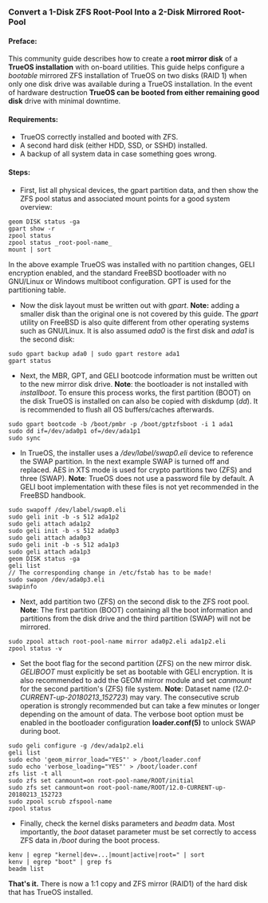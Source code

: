 ### Convert a 1-Disk ZFS Root-Pool Into a 2-Disk Mirrored Root-Pool

#### Preface:

This community guide describes how to create a **root mirror disk** of a **TrueOS installation** with on-board utilities. This guide helps configure a *bootable* mirrored ZFS installation of TrueOS on two disks (RAID 1) when only one disk drive was available during a TrueOS installation. In the event of hardware destruction **TrueOS can be booted from either remaining good disk** drive with minimal downtime.


#### Requirements:

+ TrueOS correctly installed and booted with ZFS.
+ A second hard disk (either HDD, SSD, or SSHD) installed.
+ A backup of all system data in case something goes wrong.


#### Steps:

+ First, list all physical devices, the gpart partition data, and then show the ZFS pool status and associated mount points for a good system overview:

```
geom DISK status -ga
gpart show -r 
zpool status
zpool status _root-pool-name_
mount | sort
```

In the above example TrueOS was installed with no partition changes, GELI encryption enabled, and the standard FreeBSD bootloader with no GNU/Linux or Windows multiboot configuration. GPT is used for the partitioning table.

+ Now the disk layout must be written out with _gpart_. **Note:** adding a smaller disk than the original one is not covered by this guide. The _gpart_ utility on FreeBSD is also quite different from other operating systems such as GNU/Linux. It is also assumed *ada0* is the first disk and *ada1* is the second disk:

```
sudo gpart backup ada0 | sudo gpart restore ada1
gpart status
```

+ Next, the MBR, GPT, and GELI bootcode information must be written out to the new mirror disk drive. **Note**: the bootloader is not installed with _installboot_. To ensure this process works, the first partition (BOOT) on the disk TrueOS is installed on can also be copied with diskdump (*dd*). It is recommended to flush all OS buffers/caches afterwards.

```
sudo gpart bootcode -b /boot/pmbr -p /boot/gptzfsboot -i 1 ada1
sudo dd if=/dev/ada0p1 of=/dev/ada1p1
sudo sync
```

+ In TrueOS, the installer uses a _/dev/label/swap0.eli_ device to reference the SWAP partition. In the next example SWAP is turned off and replaced. AES in XTS mode is used for crypto partitions two (ZFS) and three (SWAP). **Note**: TrueOS does not use a password file by default. A GELI boot implementation with these files is not yet recommended in the FreeBSD handbook.

```
sudo swapoff /dev/label/swap0.eli
sudo geli init -b -s 512 ada1p2
sudo geli attach ada1p2
sudo geli init -b -s 512 ada0p3
sudo geli attach ada0p3
sudo geli init -b -s 512 ada1p3
sudo geli attach ada1p3
geom DISK status -ga
geli list
// The corresponding change in /etc/fstab has to be made!
sudo swapon /dev/ada0p3.eli
swapinfo
```

+ Next, add partition two (ZFS) on the second disk to the ZFS root pool. **Note**: The first partition (BOOT) containing all the boot information and partitions from the disk drive and the third partition (SWAP) will not be mirrored.

```
sudo zpool attach root-pool-name mirror ada0p2.eli ada1p2.eli
zpool status -v
```

+ Set the boot flag for the second partition (ZFS) on the new mirror disk. _GELIBOOT_ must explicitly be set as bootable with GELI encryption. It is also recommended to add the GEOM mirror module and set *canmount* for the second partition's (ZFS) file system. **Note**: Dataset name (_12.0-CURRENT-up-20180213_152723_) may vary. The consecutive scrub operation is strongly recommended but can take a few minutes or longer depending on the amount of data. The verbose boot option must be enabled in the bootloader configuration **loader.conf(5)** to unlock SWAP during boot.

```
sudo geli configure -g /dev/ada1p2.eli
geli list
sudo echo 'geom_mirror_load="YES"' > /boot/loader.conf
sudo echo 'verbose_loading="YES"' > /boot/loader.conf
zfs list -t all
sudo zfs set canmount=on root-pool-name/ROOT/initial
sudo zfs set canmount=on root-pool-name/ROOT/12.0-CURRENT-up-20180213_152723
sudo zpool scrub zfspool-name
zpool status
```

+ Finally, check the kernel disks parameters and _beadm_ data. Most importantly, the *boot* dataset parameter must be set correctly to access ZFS data in _/boot_ during the boot process.

```
kenv | egrep "kernel|dev=...|mount|active|root=" | sort
kenv | egrep "boot" | grep fs
beadm list
```

**That's it.** There is now a 1:1 copy and ZFS mirror (RAID1) of the hard disk that has TrueOS installed.
